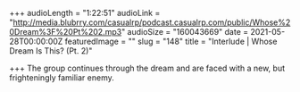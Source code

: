 +++
audioLength = "1:22:51"
audioLink = "http://media.blubrry.com/casualrp/podcast.casualrp.com/public/Whose%20Dream%3F%20Pt%202.mp3"
audioSize = "160043669"
date = 2021-05-28T00:00:00Z
featuredImage = ""
slug = "148"
title = "Interlude | Whose Dream Is This? (Pt. 2)"

+++
The group continues through the dream and are faced with a new, but frighteningly familiar enemy.